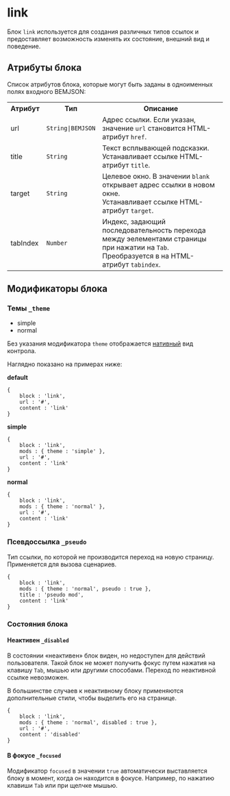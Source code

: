 # link

Блок `link` используется для создания различных типов ссылок и предоставляет возможность изменять их состояние, внешний вид и поведение.

## Атрибуты блока

Список атрибутов блока, которые могут быть заданы в одноименных полях входного BEMJSON:

<table>
    <tr>
        <th>Атрибут</th>
        <th>Тип</th>
        <th>Описание</th>
    </tr>
    <tr>
        <td>url</td>
        <td><code>String|BEMJSON</code></td>
        <td>Адрес ссылки. Если указан, значение <code>url</code> становится HTML-атрибут <code>href</code>.</td>
    </tr>
    <tr>
        <td>title</td>
        <td><code>String</code></td>
        <td>Текст всплывающей подсказки. Устанавливает ссылке HTML-атрибут <code>title</code>.</td>
    </tr>
    <tr>
        <td>target</td>
        <td><code>String</code></td>
        <td>Целевое окно. В значении <code>blank</code> открывает адрес ссылки в новом окне.
            <br>Устанавливает ссылке HTML-атрибут <code>target</code>.</td>
    </tr>
    <tr>
        <td>tabIndex</td>
        <td><code>Number</code></td>
        <td> Индекс, задающий последовательность перехода между эелементами страницы при нажатии на <code>Tab</code>. Преобразуется в на HTML-атрибут <code>tabindex</code>.</td>
    </tr>
</table>


## Модификаторы блока

### Темы `_theme`

 * simple
 * normal

Без указания модификатора `theme` отображается [нативный](#native) вид контрола.

Наглядно показано на примерах ниже:

<a namme="native"></a>
**default**
```bemjson
{
    block : 'link',
    url : '#',
    content : 'link'
}
```

**simple**

```bemjson
{
    block : 'link',
    mods : { theme : 'simple' },
    url : '#',
    content : 'link'
}
```

**normal**

```bemjson
{
    block : 'link',
    mods : { theme : 'normal' },
    url : '#',
    content : 'link'
}
```

### Псевдоссылка `_pseudo`

Тип ссылки, по которой не производится переход на новую страницу. Применяется для вызова сценариев.

```bemjson
{
    block : 'link',
    mods : { theme : 'normal', pseudo : true },
    title : 'pseudo mod',
    content : 'link'
}
```

### Состояния блока

#### Неактивен `_disabled`

В состоянии «неактивен» блок виден, но недоступен для действий пользователя. Такой блок не может получить фокус путем нажатия на клавишу `Tab`, мышью или другими способами. Переход по неактивной ссылке невозможен.

В большинстве случаев к неактивному блоку применяются дополнительные стили, чтобы выделить его на странице.

```bemjson
{
    block : 'link',
    mods : { theme : 'normal', disabled : true },
    url : '#',
    content : 'disabled'
}
```

#### В фокусе `_focused`

Модификатор `focused` в значении `true` автоматически выставляется блоку в момент, когда он находится в фокусе. Например, по нажатию клавиши `Tab` или при щелчке мышью.
